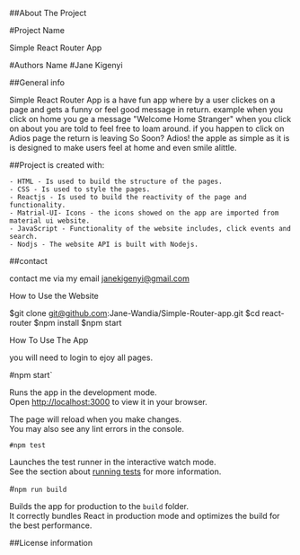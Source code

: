 ##About The Project

#Project Name

Simple React Router App

#Authors Name
#Jane Kigenyi 

##General info 

Simple React Router App is a have fun app where by a user clickes on a page and gets a funny or feel good message in return. example when you click on home you ge a message "Welcome Home Stranger"
when you click on about you are told to feel free to loam around. if you happen to click on Adios page the return is leaving So Soon? Adios!
the apple as simple as it is is designed to make users feel at home and even smile alittle.

##Project is created with:

    - HTML - Is used to build the structure of the pages.
    - CSS - Is used to style the pages.
    - Reactjs - Is used to build the reactivity of the page and functionality.
    - Matrial-UI- Icons - the icons showed on the app are imported from material ui website.
    - JavaScript - Functionality of the website includes, click events and search.
    - Nodjs - The website API is built with Nodejs.
  
    
##contact

contact me via my email janekigenyi@gmail.com


How to Use the Website

$git clone git@github.com:Jane-Wandia/Simple-Router-app.git
$cd react-router
$npm install
$npm start

How To Use The App

you will need to login to ejoy all pages.

 #npm start`

Runs the app in the development mode.\
Open [http://localhost:3000](http://localhost:3000) to view it in your browser.

The page will reload when you make changes.\
You may also see any lint errors in the console.

`#npm test`

Launches the test runner in the interactive watch mode.\
See the section about [running tests](https://facebook.github.io/create-react-app/docs/running-tests) for more information.

#`npm run build`

Builds the app for production to the `build` folder.\
It correctly bundles React in production mode and optimizes the build for the best performance.

##License information
